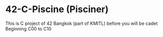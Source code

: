 # 42-C-Piscine (Pisciner)
This is  C project of 42 Bangkok (part of KMITL) before you will be cadet
Beginning C00 to C10
